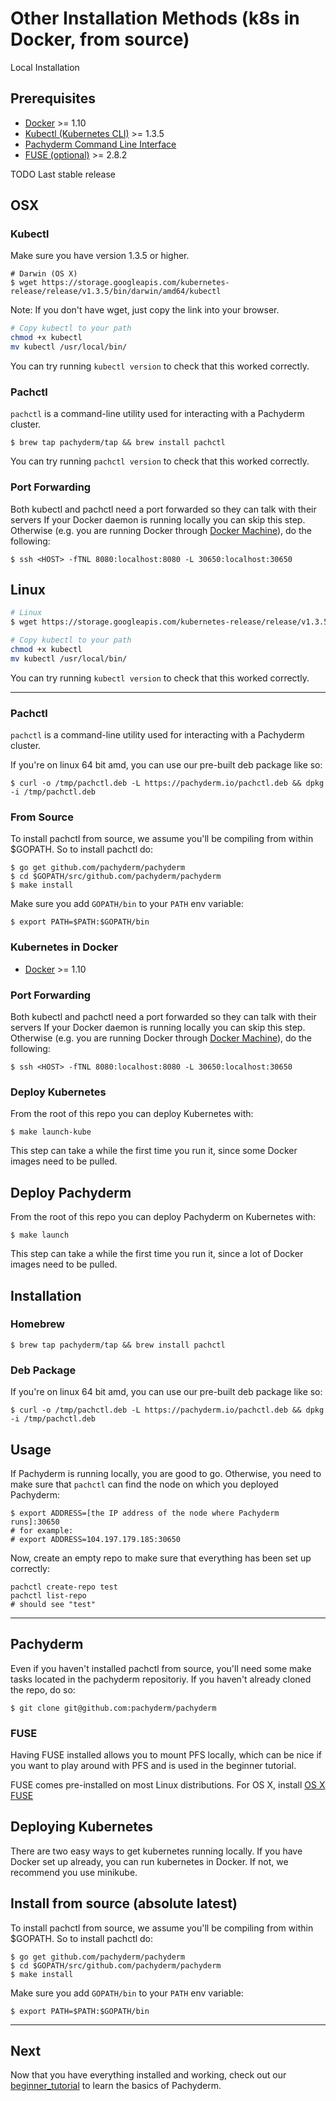 # Other Installation Methods (k8s in Docker, from source)

Local Installation

## Prerequisites

- [Docker](https://docs.docker.com/engine/installation) >= 1.10
- [Kubectl (Kubernetes CLI)](#kubectl) >= 1.3.5
- [Pachyderm Command Line Interface](#pachctl)
- [FUSE (optional)](#fuse-optional) >= 2.8.2


TODO Last stable release
## OSX
### Kubectl


Make sure you have version 1.3.5 or higher.

```shell
# Darwin (OS X)
$ wget https://storage.googleapis.com/kubernetes-release/release/v1.3.5/bin/darwin/amd64/kubectl
```
Note: If you don't have wget, just copy the link into your browser.


```sh
# Copy kubectl to your path
chmod +x kubectl
mv kubectl /usr/local/bin/
```
You can try running `kubectl version` to check that this worked correctly. 


### Pachctl

`pachctl` is a command-line utility used for interacting with a Pachyderm cluster.


```shell
$ brew tap pachyderm/tap && brew install pachctl
```
You can try running `pachctl version` to check that this worked correctly. 

### Port Forwarding

Both kubectl and pachctl need a port forwarded so they can talk with their servers
If your Docker daemon is running locally you can skip this step.  Otherwise (e.g. you are running Docker through [Docker Machine](https://docs.docker.com/machine/)), do the following:


```shell
$ ssh <HOST> -fTNL 8080:localhost:8080 -L 30650:localhost:30650
```


## Linux

```sh
# Linux
$ wget https://storage.googleapis.com/kubernetes-release/release/v1.3.5/bin/linux/amd64/kubectl
```

```sh
# Copy kubectl to your path
chmod +x kubectl
mv kubectl /usr/local/bin/
```
You can try running `kubectl version` to check that this worked correctly. 

---

### Pachctl

`pachctl` is a command-line utility used for interacting with a Pachyderm cluster.


If you're on linux 64 bit amd, you can use our pre-built deb package like so:

```shell
$ curl -o /tmp/pachctl.deb -L https://pachyderm.io/pachctl.deb && dpkg -i /tmp/pachctl.deb
```

### From Source

To install pachctl from source, we assume you'll be compiling from within $GOPATH. So to install pachctl do:

```shell
$ go get github.com/pachyderm/pachyderm
$ cd $GOPATH/src/github.com/pachyderm/pachyderm
$ make install
```

Make sure you add `GOPATH/bin` to your `PATH` env variable:

```shell
$ export PATH=$PATH:$GOPATH/bin
```






### Kubernetes in Docker
- [Docker](https://docs.docker.com/engine/installation) >= 1.10





### Port Forwarding

Both kubectl and pachctl need a port forwarded so they can talk with their servers
If your Docker daemon is running locally you can skip this step.  Otherwise (e.g. you are running Docker through [Docker Machine](https://docs.docker.com/machine/)), do the following:


```shell
$ ssh <HOST> -fTNL 8080:localhost:8080 -L 30650:localhost:30650
```

### Deploy Kubernetes

From the root of this repo you can deploy Kubernetes with:

```shell
$ make launch-kube
```

This step can take a while the first time you run it, since some Docker images need to be pulled.

## Deploy Pachyderm


From the root of this repo you can deploy Pachyderm on Kubernetes with:

```shell
$ make launch
```

This step can take a while the first time you run it, since a lot of Docker images need to be pulled.


## Installation

### Homebrew

```shell
$ brew tap pachyderm/tap && brew install pachctl
```

### Deb Package

If you're on linux 64 bit amd, you can use our pre-built deb package like so:

```shell
$ curl -o /tmp/pachctl.deb -L https://pachyderm.io/pachctl.deb && dpkg -i /tmp/pachctl.deb
```



## Usage

If Pachyderm is running locally, you are good to go.  Otherwise, you need to make sure that `pachctl` can find the node on which you deployed Pachyderm:

```shell
$ export ADDRESS=[the IP address of the node where Pachyderm runs]:30650
# for example:
# export ADDRESS=104.197.179.185:30650
```

Now, create an empty repo to make sure that everything has been set up correctly:

```shell
pachctl create-repo test
pachctl list-repo
# should see "test"
```

---

## Pachyderm

Even if you haven't installed pachctl from source, you'll need some make tasks located in the pachyderm repositoriy. If you haven't already cloned the repo, do so:

```shell
$ git clone git@github.com:pachyderm/pachyderm
```


### FUSE

Having FUSE installed allows you to mount PFS locally, which can be nice if you want to play around with PFS and is used in the beginner tutorial.

FUSE comes pre-installed on most Linux distributions.  For OS X, install [OS X FUSE](https://osxfuse.github.io/)


## Deploying Kubernetes


There are two easy ways to get kubernetes running locally. If you have Docker set up already, you can run kubernetes in Docker. If not, we recommend you use minikube.

## Install from source (absolute latest)

To install pachctl from source, we assume you'll be compiling from within $GOPATH. So to install pachctl do:

```shell
$ go get github.com/pachyderm/pachyderm
$ cd $GOPATH/src/github.com/pachyderm/pachyderm
$ make install
```

Make sure you add `GOPATH/bin` to your `PATH` env variable:

```shell
$ export PATH=$PATH:$GOPATH/bin
```

---

## Next

Now that you have everything installed and working, check out our [beginner_tutorial](LINK) to learn the basics of Pachyderm.

